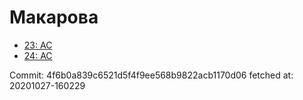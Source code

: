 # Макарова
- [23: AC](23.md)
- [24: AC](24.md)

Commit: 4f6b0a839c6521d5f4f9ee568b9822acb1170d06
 fetched at: 20201027-160229
